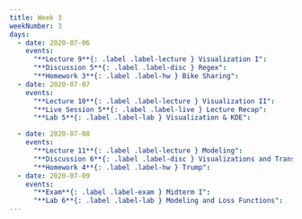 ```yaml
---
title: Week 3
weekNumber: 3
days:
  - date: 2020-07-06
    events:
      "**Lecture 9**{: .label .label-lecture } Visualization I":
      "**Discussion 5**{: .label .label-disc } Regex":
      "**Homework 3**{: .label .label-hw } Bike Sharing":
  - date: 2020-07-07
    events:
      "**Lecture 10**{: .label .label-lecture } Visualization II":
      "**Live Session 5**{: .label .label-live } Lecture Recap":
      "**Lab 5**{: .label .label-lab } Visualization & KDE":

  - date: 2020-07-08
    events:
      "**Lecture 11**{: .label .label-lecture } Modeling":
      "**Discussion 6**{: .label .label-disc } Visualizations and Transformations":
      "**Homework 4**{: .label .label-hw } Trump":
  - date: 2020-07-09
    events:
      "**Exam**{: .label .label-exam } Midterm I":
      "**Lab 6**{: .label .label-lab } Modeling and Loss Functions":
---
```

